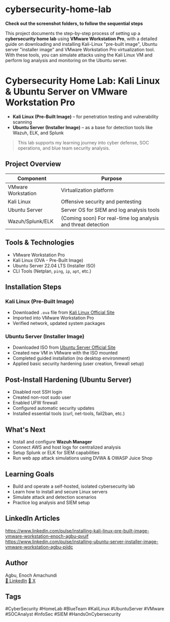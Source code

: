 # cybersecurity-home-lab

**Check out the screenshot folders, to follow the sequential steps**

This project documents the step-by-step process of setting up a **cybersecurity home lab** using **VMware Workstation Pro**, with a detailed guide on downloading and installing Kali-Linux "pre-built image", Ubuntu server "installer image" and VMware Workstation Pro virtualization tool. With these tools, you can simulate attacks using the Kali Linux VM and perform log analysis and monitoring on the Ubuntu server.

# Cybersecurity Home Lab: Kali Linux & Ubuntu Server on VMware Workstation Pro

- **Kali Linux (Pre-Built Image)** – for penetration testing and vulnerability scanning  
- **Ubuntu Server (Installer Image)** – as a base for detection tools like Wazuh, ELK, and Splunk  

> This lab supports my learning journey into cyber defense, SOC operations, and blue team security analysis.

## Project Overview
| Component          | Purpose                                                   |
|--------------------|-----------------------------------------------------------|
| VMware Workstation | Virtualization platform                                   |
| Kali Linux         | Offensive security and pentesting                         |
| Ubuntu Server      | Server OS for SIEM and log analysis tools                 |
| Wazuh/Splunk/ELK   | (Coming soon) For real-time log analysis and threat detection |

## Tools & Technologies
- VMware Workstation Pro
- Kali Linux (OVA - Pre-Built Image)
- Ubuntu Server 22.04 LTS (Installer ISO)
- CLI Tools (Netplan, `ping`, `ip`, `apt`, etc.)

## Installation Steps

### Kali Linux (Pre-Built Image)
- Downloaded `.ova` file from [Kali Linux Official Site](https://www.kali.org/get-kali/#kali-virtual-machines)
- Imported into VMware Workstation Pro
- Verified network, updated system packages

### Ubuntu Server (Installer Image)
- Downloaded ISO from [Ubuntu Server Official Site](https://ubuntu.com/download/server)
- Created new VM in VMware with the ISO mounted
- Completed guided installation (no desktop environment)
- Applied basic security hardening (user creation, firewall setup)

## Post-Install Hardening (Ubuntu Server)
- Disabled root SSH login
- Created non-root sudo user
- Enabled UFW firewall
- Configured automatic security updates
- Installed essential tools (curl, net-tools, fail2ban, etc.)

## What's Next
- Install and configure **Wazuh Manager**  
- Connect AWS and host logs for centralized analysis  
- Setup Splunk or ELK for SIEM capabilities  
- Run web app attack simulations using DVWA & OWASP Juice Shop  

## Learning Goals
- Build and operate a self-hosted, isolated cybersecurity lab  
- Learn how to install and secure Linux servers  
- Simulate attack and detection scenarios  
- Practice log analysis and SIEM setup  

## LinkedIn Articles
https://www.linkedin.com/pulse/installing-kali-linux-pre-built-image-vmware-workstation-enoch-agbu-qvuif
https://www.linkedin.com/pulse/installing-ubuntu-server-installer-image-vmware-workstation-agbu-pjidc

## Author
Agbu, Enoch Amachundi  
[🔗 LinkedIn](https://www.linkedin.com/in/agbuenoch)
[🔗 X](https://www.x.com/agbuenoch)

## Tags
#CyberSecurity #HomeLab #BlueTeam #KaliLinux #UbuntuServer #VMware #SOCAnalyst #InfoSec #SIEM #HandsOnCybersecurity
